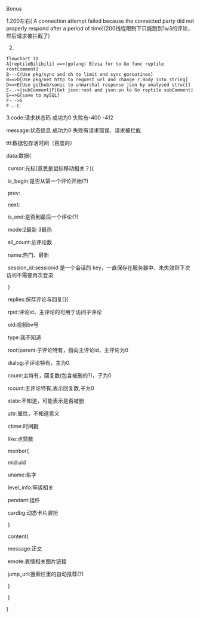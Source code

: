 Bonus

1.200左右( A connection attempt failed because the connected party did not properly respond after a period of time)(200线程限制下只能跑到1w3的评论，然后请求被拦截了)

2.

```mermaid
flowchart TD
A[reptileBilibili] ==>|golang| B[via for to Go func reptile rootComment]
B---C(Use pkg/sync and ch to limit and sync goroutines)
B==>D[Use pkg/net http to request url and change r.Body into string]
D==>E[Use github/sonic to unmarshal response json by analysed struct]
E-.->|subComment|F[Get json:root and json:pn to Go reptile subComment]
E==>G[save to mySQL]
F-.->G
F-.-C
```

3.code:请求状态码 成功为0 失败有-400 -412

message:状态信息 成功为0 失败有请求错误、请求被拦截

ttl:数据包存活时间（百度的）

data:数据{

​	cursor:光标(意思是鼠标移动相关？){

​		is_begin:是否从第一个评论开始(?)

​		prev:

​		next:

​		is_end:是否到最后一个评论(?)

​		mode:2最新 3最热

​		all_count:总评论数

​		name:热门、最新

​		session_id:sessionid 是一个会话的 key，一直保存在服务器中，未失效则下次访问不需要再次登录

​	}

​	replies:保存评论与回复[]{

​		rpid:评论id，主评论的可用于访问子评论

​		oid:视频bv号

​		type:我不知道

​		root/parent:子评论特有，指向主评论id，主评论为0

​		dialog:子评论特有，主为0

​		count:主特有，回复数(包含被删的?)，子为0

​		rcount:主评论特有,表示回复数,子为0

​		state:不知道，可能表示是否被删

​		attr:属性，不知道意义

​		ctime:时间戳

​		like:点赞数

​		menber{

​			mid:uid

​			uname:名字

​			level_info:等级相关

​			pendant:挂件

​			cardbg:动态卡片装扮

​			}

​		content{

​			message:正文

​			emote:表情相关图片链接

​		jump_url:搜索栏里的自动推荐(?)

​			}

​		}

}

